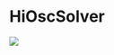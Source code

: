 # HiOscSolver

[![](https://img.shields.io/badge/docs-dev-blue.svg)](https://ua.gitlabpages.inria.fr/HiOscSolver.jl)

